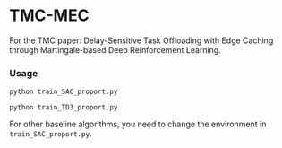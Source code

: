 # TMC-MEC
For the TMC paper: Delay-Sensitive Task Offloading with Edge Caching through Martingale-based Deep Reinforcement Learning.

### Usage
```python train_SAC_proport.py```

```python train_TD3_proport.py```

For other baseline algorithms, you need to change the environment in ```train_SAC_proport.py```.